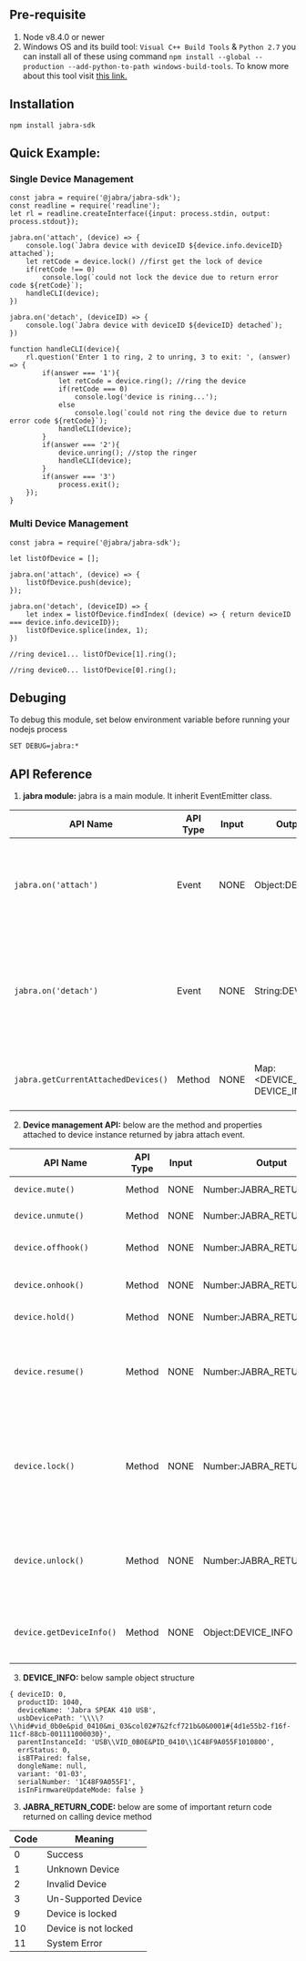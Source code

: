 
## Pre-requisite
1. Node v8.4.0 or newer
2. Windows OS and its build tool: `Visual C++ Build Tools` & `Python 2.7` you can install all of these using command `npm install --global --production --add-python-to-path windows-build-tools`. To know more about this tool visit [this link.](https://github.com/felixrieseberg/windows-build-tools)


## Installation
```
npm install jabra-sdk
```

## Quick Example: 

### Single Device Management
```
const jabra = require('@jabra/jabra-sdk');
const readline = require('readline');
let rl = readline.createInterface({input: process.stdin, output: process.stdout});

jabra.on('attach', (device) => {
    console.log(`Jabra device with deviceID ${device.info.deviceID} attached`);
    let retCode = device.lock() //first get the lock of device
    if(retCode !== 0)
        console.log(`could not lock the device due to return error code ${retCode}`);
    handleCLI(device);
})

jabra.on('detach', (deviceID) => {
    console.log(`Jabra device with deviceID ${deviceID} detached`);
})

function handleCLI(device){
    rl.question('Enter 1 to ring, 2 to unring, 3 to exit: ', (answer) => {
        if(answer === '1'){
            let retCode = device.ring(); //ring the device
            if(retCode === 0)
                console.log('device is rining...');
            else
                console.log(`could not ring the device due to return error code ${retCode}`);
            handleCLI(device);
        }
        if(answer === '2'){
            device.unring(); //stop the ringer
            handleCLI(device);
        }
        if(answer === '3')
            process.exit();
    });
}
```

### Multi Device Management
```
const jabra = require('@jabra/jabra-sdk');

let listOfDevice = [];

jabra.on('attach', (device) => {
    listOfDevice.push(device);
});

jabra.on('detach', (deviceID) => {
    let index = listOfDevice.findIndex( (device) => { return deviceID === device.info.deviceID});
    listOfDevice.splice(index, 1);
})

//ring device1... listOfDevice[1].ring();

//ring device0... listOfDevice[0].ring();
```

## Debuging
To debug this module, set below environment variable before running your nodejs process
```
SET DEBUG=jabra:*
```

## API Reference
1. **jabra module:** jabra is a main module. It inherit EventEmitter class.

API Name | API Type | Input | Output | Description 
--- | --- | --- | --- | --- 
`jabra.on('attach')` | Event | NONE | Object:DEVICE  | emit attach event whenever new device is attached, return instance of device
`jabra.on('detach')` | Event | NONE | String:DEVICE_ID | emit detach event whenever attached device is detached & return deviceID of detached device
`jabra.getCurrentAttachedDevices()` | Method | NONE | Map:<DEVICE_ID, DEVICE_INFO> | return the current list(map) of attached devices

2. **Device management API:** below are the method and properties attached to device instance returned by jabra attach event.

API Name | API Type | Input | Output | Description
--- | --- | --- | --- | ---
`device.mute()` | Method | NONE | Number:JABRA_RETURN_CODE| Mute the device
`device.unmute()` | Method | NONE | Number:JABRA_RETURN_CODE| Unmute the device
`device.offhook()` | Method | NONE | Number:JABRA_RETURN_CODE| Offhook(in-call) the device
`device.onhook()`  | Method | NONE | Number:JABRA_RETURN_CODE| OnHook(not-in-call) the device
`device.hold()` | Method | NONE | Number:JABRA_RETURN_CODE| Put device on Hold
`device.resume()` | Method | NONE | Number:JABRA_RETURN_CODE| Remove device from on Hold and put the device in offhook(in-call)
`device.lock()` | Method | NONE | Number:JABRA_RETURN_CODE| lock the device before managing this device to avoid interference from other application
`device.unlock()` | Method | NONE | Number:JABRA_RETURN_CODE| rlease the lock of device so that other application can manage this device
`device.getDeviceInfo()` | Method | NONE | Object:DEVICE_INFO| get device info, see below section of its structure.

3. **DEVICE_INFO:** below sample object structure
```
{ deviceID: 0,
  productID: 1040,
  deviceName: 'Jabra SPEAK 410 USB',
  usbDevicePath: '\\\\?\\hid#vid_0b0e&pid_0410&mi_03&col02#7&2fcf721b&0&0001#{4d1e55b2-f16f-11cf-88cb-001111000030}',
  parentInstanceId: 'USB\\VID_0B0E&PID_0410\\1C48F9A055F1010800',
  errStatus: 0,
  isBTPaired: false,
  dongleName: null,
  variant: '01-03',
  serialNumber: '1C48F9A055F1',
  isInFirmwareUpdateMode: false }
```

3. **JABRA_RETURN_CODE:** below are some of important return code returned on calling device method

Code | Meaning
--- | ---
0  | Success
1  | Unknown Device
2  | Invalid Device
3  | Un-Supported Device
9  | Device is locked
10 | Device is not locked
11 | System Error
